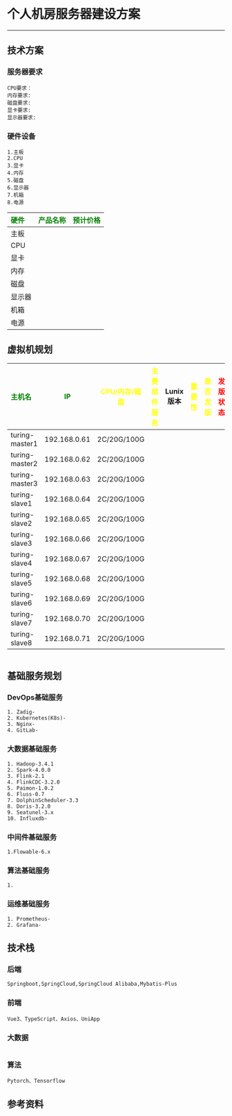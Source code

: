 
# 个人机房服务器建设方案

---

## 技术方案
### 服务器要求
```.text
CPU要求：
内存要求:
磁盘要求:
显卡要求:
显示器要求:
```

### 硬件设备
```.text
1.主板
2.CPU
3.显卡
4.内存
5.磁盘
6.显示器
7.机箱
8.电源
```

| <font color="Green">硬件</font> | <font color="Green">产品名称</font> | <font color="Green">预计价格</font> |
|:------------------------------|:-------------------------------:|:-------------------------------:|
| 主板                            |                                 |                               | 
| CPU                           |                                 |                               | 
| 显卡                            |                                 |                              | 
| 内存                            |                                 |                              | 
| 磁盘                            |                                 |                               | 
| 显示器                           |                                 |                             | 
| 机箱                            |                                 |                               | 
| 电源                            |                                 |                               | 


## 虚拟机规划

| <font color="Green">主机名</font> | <font color="Green">IP</font> | <font color="Yellow">CPU/内存/磁盘</font> | <font color="Yellow">主要组件服务</font> | Lunix版本 | <font color="Yellow">重要性</font> | <font color="Yellow">是否发版</font> | <font color="Red">发版状态</font> |                  备注                  |
|:-------------------------------|:-----------------------------:|:-------------------------------------:|:----------------------------------:|:-------------:|:-------------------------------:|:--------------------------------:|:-----------------------------:|:------------------------------------:|
| turing-master1                 |         192.168.0.61          |                  2C/20G/100G                   |                          |             |                               |                               |                             |  |
| turing-master2                 |         192.168.0.62          |                  2C/20G/100G                   |                          |             |                               |                               |                             |  |
| turing-master3                 |         192.168.0.63          |                  2C/20G/100G                   |                          |             |                               |                               |                             |  |
| turing-slave1                  |         192.168.0.64          |                  2C/20G/100G                   |                          |             |                               |                               |                             |  |
| turing-slave2                  |         192.168.0.65          |                  2C/20G/100G                   |                          |             |                               |                               |                             |  |
| turing-slave3                  |         192.168.0.66          |                  2C/20G/100G                   |                          |             |                               |                               |                             |  |
| turing-slave4                  |         192.168.0.67          |                  2C/20G/100G                   |                          |             |                               |                               |                             |  |
| turing-slave5                  |         192.168.0.68          |                  2C/20G/100G                   |                          |             |                               |                               |                             |  |
| turing-slave6                  |         192.168.0.69          |                  2C/20G/100G                   |                          |             |                               |                               |                             |  |
| turing-slave7                  |         192.168.0.70          |                  2C/20G/100G                   |                          |             |                               |                               |                             |  |
| turing-slave8                  |         192.168.0.71          |                  2C/20G/100G                   |                          |             |                               |                               |                             |  |

```.text

```

## 基础服务规划
### DevOps基础服务
```.text
1. Zadig-
2. Kubernetes(K8s)- 
3. Nginx-
4. GitLab-
```

### 大数据基础服务
```.text
1. Hadoop-3.4.1
2. Spark-4.0.0
3. Flink-2.1
4. FlinkCDC-3.2.0
5. Paimon-1.0.2    
6. Fluss-0.7
7. DolphinScheduler-3.3
8. Doris-3.2.0   
9. Seatunel-3.x 
10. Influxdb-   
```

### 中间件基础服务
```.text
1.Flowable-6.x 
```

### 算法基础服务
```.text
1. 
```

### 运维基础服务
```.text
1. Prometheus-
2. Grafana-
```


## 技术栈
### 后端
```.text
Springboot,SpringCloud,SpringCloud Alibaba,Mybatis-Plus
```
### 前端
```.text
Vue3、TypeScript、Axios、UniApp
```
### 大数据
```.text

```
### 算法
```.text
Pytorch、Tensorflow
```







## 参考资料
